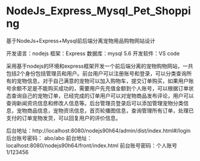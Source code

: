 # NodeJs_Express_Mysql_Pet_Shopping
基于NodeJs+Express+Mysql前后端分离宠物用品购物网站设计

开发语言：nodejs 框架：Express  数据库：mysql 5.6 开发软件：VS code

  采用基于nodejs的环境和express框架开发一个前后端分离的宠物购物网站，一共包括2个身份包括管理员和用户。前台用户可以注册账号和登录，可以分类查询所有的宠物信息，对于自己满意的宠物可以加入购物车，提交订单购买，如果用户账号余额不足是不能购买成功的，需要用户先充值金额到个人账号，可以根据订单状态查询自己的宠物订单，已经完成的订单用户可以对宠物商品发布评论，用户可以查询新闻资讯信息和修改人信息等。后台管理员登录后可以添加管理宠物分类信息，宠物商品信息，宠物资讯信息，首页轮播图信息，查询管理所有订单，处理已支付的订单宠物发货，可以回复用户的评价信息。

后台地址：http://localhost:8080/nodejs90h64/admin/dist/index.html#/login
后台账号密码： abo/abo
前台地址：localhost:8080/nodejs90h64/front/index.html
前台账号密码：个人账号1/123456
